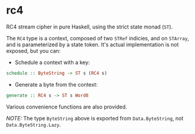# rc4

RC4 stream cipher in pure Haskell, using the strict state monad (`ST`).

The `RC4` type is a context, composed of two `STRef` indicies, and on `STArray`, and is parameterized by a state token.
It's actual implementation is not exposed, but you can:

*   Schedule a context with a key:

```haskell
schedule :: ByteString -> ST s (RC4 s)
```
*   Generate a byte from the context:

```haskell
generate :: RC4 s -> ST s Word8
```

Various convenience functions are also provided.

*NOTE:* The type `ByteString` above is exported from `Data.ByteString`, not `Data.ByteString.Lazy`.
